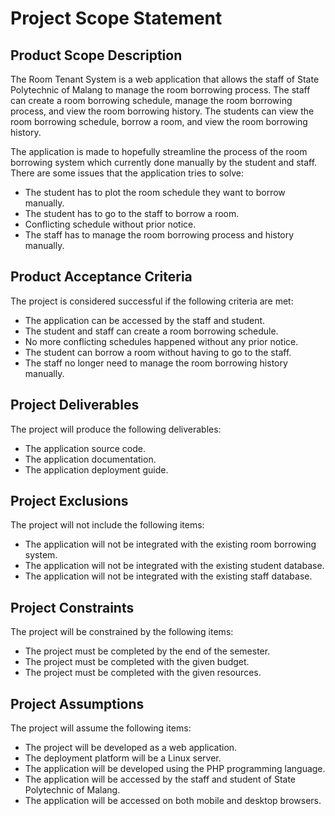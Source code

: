 # Project Scope Statement

## Product Scope Description

The Room Tenant System is a web application that allows the staff of State Polytechnic of Malang to manage the room borrowing process. The staff can create a room borrowing schedule, manage the room borrowing process, and view the room borrowing history. The students can view the room borrowing schedule, borrow a room, and view the room borrowing history.

The application is made to hopefully streamline the process of the room borrowing system which currently done manually by the student and staff. There are some issues that the application tries to solve:

- The student has to plot the room schedule they want to borrow manually.
- The student has to go to the staff to borrow a room.
- Conflicting schedule without prior notice.
- The staff has to manage the room borrowing process and history manually.

## Product Acceptance Criteria

The project is considered successful if the following criteria are met:

- The application can be accessed by the staff and student.
- The student and staff can create a room borrowing schedule.
- No more conflicting schedules happened without any prior notice.
- The student can borrow a room without having to go to the staff.
- The staff no longer need to manage the room borrowing history manually.

## Project Deliverables

The project will produce the following deliverables:

- The application source code.
- The application documentation.
- The application deployment guide.

## Project Exclusions

The project will not include the following items:

- The application will not be integrated with the existing room borrowing system.
- The application will not be integrated with the existing student database.
- The application will not be integrated with the existing staff database.

## Project Constraints

The project will be constrained by the following items:

- The project must be completed by the end of the semester.
- The project must be completed with the given budget.
- The project must be completed with the given resources.

## Project Assumptions

The project will assume the following items:

- The project will be developed as a web application.
- The deployment platform will be a Linux server.
- The application will be developed using the PHP programming language.
- The application will be accessed by the staff and student of State Polytechnic of Malang.
- The application will be accessed on both mobile and desktop browsers.
